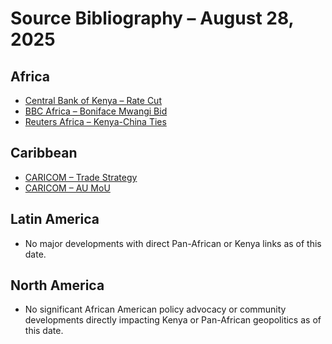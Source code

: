 # Source Bibliography – August 28, 2025

## Africa
- [Central Bank of Kenya – Rate Cut](https://www.centralbank.go.ke/news/monetary-policy-committee-cuts-cbr-to-9-50/)
- [BBC Africa – Boniface Mwangi Bid](https://www.bbc.com/news/world-africa-kenya-politics-2025-boniface-mwangi)
- [Reuters Africa – Kenya-China Ties](https://www.reuters.com/world/africa/kenya-china-ties-infrastructure-2025-08-15/)

## Caribbean
- [CARICOM – Trade Strategy](https://caricom.org/news/caricom-trade-strategy-2025/)
- [CARICOM – AU MoU](https://www.caricom.org/news/caricom-au-mou-fta-2025/)

## Latin America
- No major developments with direct Pan-African or Kenya links as of this date.

## North America
- No significant African American policy advocacy or community developments directly impacting Kenya or Pan-African geopolitics as of this date.
